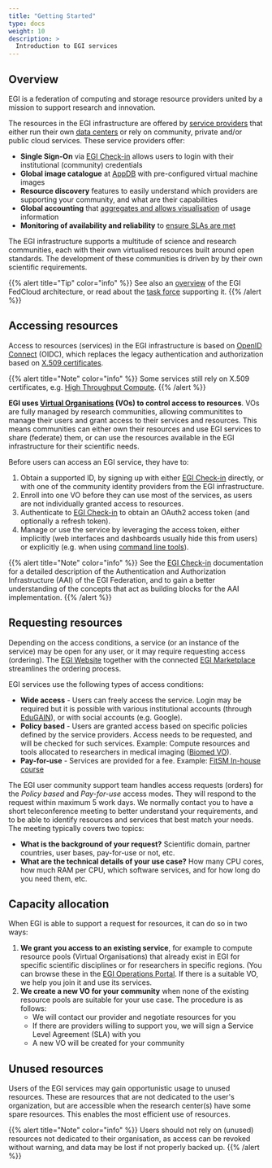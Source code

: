 ```yaml
---
title: "Getting Started"
type: docs
weight: 10
description: >
  Introduction to EGI services
---
```


## Overview

EGI is a federation of computing and storage resource providers
united by a mission to support research and innovation.

The resources in the EGI infrastructure are offered by
[service providers](https://www.egi.eu/federation/egi-federated-cloud/)
that either run their own [data centers](https://www.egi.eu/federation/data-centres/)
or rely on community, private and/or public cloud services. These service
providers offer:

- **Single Sign-On** via [EGI Check-in](https://www.egi.eu/services/check-in/)
  allows users to login with their institutional (community) credentials
- **Global image catalogue** at [AppDB](https://appdb.egi.eu) with
  pre-configured virtual machine images
- **Resource discovery** features to easily understand which providers are
  supporting your community, and what are their capabilities
- **Global accounting** that
  [aggregates and allows visualisation](https://accounting.egi.eu/cloud/)
  of usage information
- **Monitoring of availability and reliability** to
  [ensure SLAs are met](https://argo.egi.eu/egi/report-status/Critical/SITES?filter=FedCloud)

The EGI infrastructure supports a multitude of science and research
communities, each with their own virtualised resources
built around open standards. The development of these communities
is driven by by their own scientific requirements.

{{% alert title="Tip" color="info" %}} See also an
[overview](https://www.egi.eu/federation/egi-federated-cloud/the-egi-federated-cloud-architecture/)
of the EGI FedCloud architecture, or read about the
[task force](task-force) supporting it.
{{% /alert %}}

## Accessing resources

Access to resources (services) in the EGI infrastructure is based on
[OpenID Connect](http://openid.net/connect/) (OIDC), which replaces the legacy
authentication and authorization based on
[X.509 certificates](../check-in/vos/voms).

{{% alert title="Note" color="info" %}} Some services still rely on
X.509 certificates, e.g. [High Throughput Compute](../high-throughput-compute).
{{% /alert %}}

**EGI uses [Virtual Organisations](../check-in/vos) (VOs) to control
access to resources**. VOs are fully managed by research communities, allowing
communitites to manage their users and grant access to their services and
resources. This means communities can either own their resources and use EGI
services to share (federate) them, or can use the resources available in the
EGI infrastructure for their scientific needs.

Before users can access an EGI service, they have to:

1. Obtain a supported ID, by signing up with either [EGI Check-in](../check-in/signup)
   directly, or with one of the community identity providers from the
   EGI infrastructure.
1. Enroll into one VO before they can use most of the services, as users are
   not individually granted access to resources.
1. Authenticate to [EGI Check-in](../check-in) to obtain an OAuth2 access
   token (and optionally a refresh token).
1. Manage or use the service by leveraging the access token, either implicitly
   (web interfaces and dashboards usually hide this from users) or explicitly
   (e.g. when using [command line tools](cli)).

{{% alert title="Note" color="info" %}} See the [EGI Check-in](../check-in)
documentation for a detailed description of the Authentication and
Authorization Infrastructure (AAI) of the EGI Federation, and to gain a
better understanding of the concepts that act as building blocks for the
AAI implementation.
{{% /alert %}}

## Requesting resources

Depending on the access conditions, a service (or an instance of the service)
may be open for any user, or it may require requesting access (ordering). The
[EGI Website](https://www.egi.eu/services/) together with the connected
[EGI Marketplace](https://marketplace.egi.eu) streamlines the ordering process.

EGI services use the following types of access conditions:

- **Wide access** - Users can freely access the service. Login may be required
  but it is possible with various institutional accounts (through
  [EduGAIN](https://edugain.org)), or with social accounts (e.g. Google).
- **Policy based** - Users are granted access based on specific policies
  defined by the service providers. Access needs to be requested, and will be
  checked for such services. Example: Compute resources and tools allocated to
  researchers in medical imaging ([Biomed VO](http://lsgc.org/biomed.html)).
- **Pay-for-use** - Services are provided for a fee. Example:
  [FitSM In-house course](https://www.egi.eu/services/fitsm-training/in-house-training/)

The EGI user community support team handles access requests (orders) for the
_Policy based_ and _Pay-for-use_ access modes. They will respond to the request
within maximum 5 work days. We normally contact you to have a short
teleconference meeting to better understand your requirements, and to be able
to identify resources and services that best match your needs. The meeting
typically covers two topics:

- **What is the background of your request?** Scientific domain, partner
  countries, user bases, pay-for-use or not, etc.
- **What are the technical details of your use case?** How many CPU cores,
  how much RAM per CPU, which software services, and for how long do you need
  them, etc.

## Capacity allocation

When EGI is able to support a request for resources, it can do so in two ways:

1. **We grant you access to an existing service**, for example to compute
   resource pools (Virtual Organisations) that already exist in EGI for specific
   scientific disciplines or for researchers in specific regions. (You can
   browse these in the
   [EGI Operations Portal](https://operations-portal.egi.eu/vo/a/list). If there
   is a suitable VO, we help you join it and use its services.
1. **We create a new VO for your community** when none of the existing resource
   pools are suitable for your use case. The procedure is as follows:
   - We will contact our provider and negotiate resources for you
   - If there are providers willing to support you, we will sign a Service Level
     Agreement (SLA) with you
   - A new VO will be created for your community

## Unused resources

Users of the EGI services may gain opportunistic usage to unused resources.
These are resources that are not dedicated to the user's organization, but are
accessible when the research center(s) have some spare resources.
This enables the most efficient use of resources.

{{% alert title="Note" color="info" %}} Users should not rely on (unused)
resources not dedicated to their organisation, as access can be revoked without
warning, and data may be lost if not properly backed up.
{{% /alert %}}
